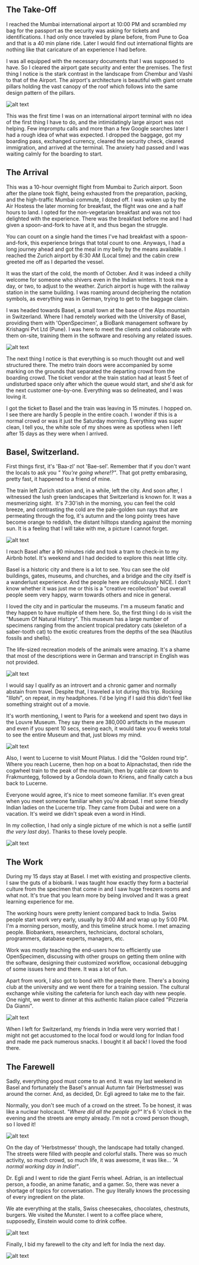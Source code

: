 ## The Take-Off
I reached the Mumbai international airport at 10:00 PM and scrambled my bag for the passport as the security was asking for tickets and identifications. I had only once traveled by plane before, from Pune to Goa and that is a 40 min plane ride. Later I would find out international flights are nothing like that caricature of an experience I had before.

I was all equipped with the necessary documents that I was supposed to have. So I cleared the airport gate security and enter the premises. The first thing I notice is the stark contrast in the landscape from Chembur and Vashi to that of the Airport. The airport's architecture is beautiful with giant ornate pillars holding the vast canopy of the roof which follows into the same design pattern of the pillars.

![alt text](https://swapnil-ingle.github.io/images/basel/mumbai-airport.jpg "Mumbai Airport")

This was the first time I was on an international airport terminal with no idea of the first thing I have to do, and the intimidatingly large airport was not helping. Few impromptu calls and more than a few Google searches later I had a rough idea of what was expected. I dropped the baggage, got my boarding pass, exchanged currency, cleared the security check, cleared immigration, and arrived at the terminal. The anxiety had passed and I was waiting calmly for the boarding to start.

## The Arrival

This was a 10-hour overnight flight from Mumbai to Zurich airport. Soon after the plane took flight, being exhausted from the preparation, packing, and the high-traffic Mumbai commute, I dozed off. I was woken up by the Air Hostess the later morning for breakfast, the flight was one and a half hours to land. I opted for the non-vegetarian breakfast and was not too delighted with the experience. There was the breakfast before me and I had given a spoon-and-fork to have at it, and thus began the struggle.

You can count on a single hand the times I've had breakfast with a spoon-and-fork, this experience brings that total count to one. Anyways, I had a long journey ahead and got the meal in my belly by the means available. I reached the Zurich airport by 6:30 AM (Local time) and the cabin crew greeted me off as I departed the vessel. 

It was the start of the cold, the month of October. And it was indeed a chilly welcome for someone who shivers even in the Indian winters. It took me a day, or two, to adjust to the weather. Zurich airport is huge with the railway station in the same building. I was roaming around deciphering the notation symbols, as everything was in German, trying to get to the baggage claim.

I was headed towards Basel, a small town at the base of the Alps mountain in Switzerland. Where I had remotely worked with the University of Basel, providing them with 'OpenSpecimen', a BioBank management software by Krishagni Pvt Ltd (Pune). I was here to meet the clients and collaborate with them on-site, training them in the software and resolving any related issues.

![alt text](https://swapnil-ingle.github.io/images/basel/basel-town-1.jpg "Basel City")

The next thing I notice is that everything is so much thought out and well structured there. The metro train doors were accompanied by some marking on the grounds that separated the departing crowd from the boarding crowd. The ticket vendor at the train station had at least 5 feet of undisturbed space only after which the queue would start, and she'd ask for the next customer one-by-one. Everything was so delineated, and I was loving it.

I got the ticket to Basel and the train was leaving in 15 minutes. I hopped on. I see there are hardly 5 people in the entire coach. I wonder if this is a normal crowd or was it just the Saturday morning. Everything was super clean, I tell you, the white sole of my shoes were as spotless when I left after 15 days as they were when I arrived.

## Basel, Switzerland.

First things first, it's 'Baa-zl' not 'Bae-sel'. Remember that if you don't want the locals to ask you _" You're going where!?"_. That got pretty embarasing, pretty fast, it happened to a friend of mine.

The train left Zurich station and, in a while, left the city. And soon after, I witnessed the lush green landscapes that Switzerland is known for. It was a mesmerizing sight. 
It's 7:30'ish in the morning, you can feel the cold breeze, and contrasting the cold are the pale-golden sun rays that are permeating through the fog, it's autumn and the long pointy trees have become orange to reddish, the distant hilltops standing against the morning sun. It is a feeling that I will take with me, a picture I cannot forget.

![alt text](https://swapnil-ingle.github.io/images/basel/landscape-from-train.jpg "Morning Landscape From Train")

I reach Basel after a 90 minutes ride and took a tram to check-in to my Airbnb hotel. It's weekend and I had decided to explore this neat little city.

Basel is a historic city and there is a lot to see. You can see the old buildings, gates, museums, and churches, and a bridge and the city itself is a wanderlust experience. And the people here are ridiculously NICE. I don't know whether it was just me or this is a "creative recollection" but overall people seem very happy, warm towards others and nice in general.

I loved the city and in particular the museums. I'm a museum fanatic and they happen to have multiple of them here. So, the first thing I do is visit the "Museum Of Natural History". This museum has a large number of specimens ranging from the ancient tropical predatory cats (skeleton of a saber-tooth cat) to the exotic creatures from the depths of the sea (Nautilus fossils and shells). 

The life-sized recreation models of the animals were amazing. It's a shame that most of the descriptions were in German and transcript in English was not provided.

![alt text](https://swapnil-ingle.github.io/images/basel/museum-snake.jpg "Museum Snake")

I would say I qualify as an introvert and a chronic gamer and normally abstain from travel. Despite that, I traveled a lot during this trip. Rocking "_Illahi_", on repeat, in my headphones. I'd be lying if I said this didn't feel like something straight out of a movie.

It's worth mentioning, I went to Paris for a weekend and spent two days in the Louvre Museum. They say there are 380,000 artifacts in the museum and even if you spent 10 secs, seeing each, it would take you 6 weeks total to see the entire Museum and that, just blows my mind.

![alt text](https://swapnil-ingle.github.io/images/basel/paris-market.jpg "Paris Market")

Also, I went to Lucerne to visit Mount Pilatus. I did the "Golden round trip". Where you reach Lucerne, then hop on a boat to Alpnachstad, then ride the cogwheel train to the peak of the mountain, then by cable car down to Frakmuntegg, followed by a Gondola down to Kriens, and finally catch a bus back to Lucerne.

Everyone would agree, it's nice to meet someone familiar. It's even great when you meet someone familiar when you're abroad. I met some friendly Indian ladies on the Lucerne trip. They came from Dubai and were on a vacation. It's weird we didn't speak even a word in Hindi.

In my collection, I had only a single picture of me which is not a selfie (_untill the very last day_). Thanks to these lovely people.

![alt text](https://swapnil-ingle.github.io/images/basel/selfie-from-lucerne.jpg "Lucerne Picture")

## The Work

During my 15 days stay at Basel. I met with existing and prospective clients. I saw the guts of a biobank. I was taught how exactly they form a bacterial culture from the specimen that come in and I saw huge freezers rooms and what not. It's true that you learn more by being involved and It was a great learning experience for me.

The working hours were pretty lenient compared back to India. Swiss people start work very early, usually by 8:00 AM and wrap up by 5:00 PM. I'm a morning person, mostly, and this timeline struck home. I met amazing people. Biobankers, researchers, technicians, doctoral scholars, programmers, database experts, managers, etc.

Work was mostly teaching the end-users how to efficiently use OpenSpecimen, discussing with other groups on getting them online with the software, designing their customized workflow, occasional debugging of some issues here and there. It was a lot of fun.

Apart from work, I also got to bond with the people there. There's a boxing club at the university and we went there for a training session. The cultural exchange while visiting the cafeteria for lunch each day with new people. One night, we went to dinner at this authentic Italian place called "Pizzeria Da Gianni".

![alt text](https://swapnil-ingle.github.io/images/basel/pizzeria_selfie.jpg "Selfie at Pizzeria Da Gianni")

When I left for Switzerland, my friends in India were very worried that I might not get accustomed to the local food or would long for Indian food and made me pack numerous snacks. I bought it all back! I loved the food there.

## The Farewell

Sadly, everything good must come to an end. It was my last weekend in Basel and fortunately the Basel's annual Autumn fair (Herbstmesse) was around the corner. And, as decided, Dr. Egli agreed to take me to the fair.

Normally, you don't see much of a crowd on the street. To be honest, it was like a nuclear holocaust. _"Where did all the people go?"_ It's 6 'o'clock in the evening and the streets are empty already. I'm not a crowd person though, so I loved it!

![alt text](https://swapnil-ingle.github.io/images/basel/basel-empty-street.jpg "Basel Street")

On the day of 'Herbstmesse' though, the landscape had totally changed. The streets were filled with people and colorful stalls. There was so much activity, so much crowd, so much life, it was awesome, it was like... _"A normal working day in India!"_.

Dr. Egli and I went to ride the giant Ferris wheel. Adrian, is an intellectual person, a foodie, an anime fanatic, and a gamer. So, there was never a shortage of topics for conversation. The guy literally knows the processing of every ingredient on the plate.

We ate everything at the stalls, Swiss cheesecakes, chocolates, chestnuts, burgers. We visited the Munster. I went to a coffee place where, supposedly, Einstein would come to drink coffee.

![alt text](https://swapnil-ingle.github.io/images/basel/fare-crowded.jpg "Herbstmesse Fare")

Finally, I bid my farewell to the city and left for India the next day.

![alt text](https://swapnil-ingle.github.io/images/basel/basel-skyline.jpg "Basel Skyline")
